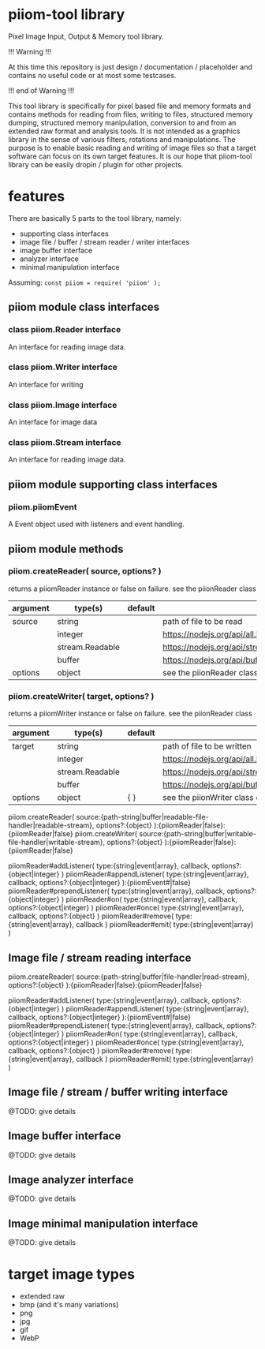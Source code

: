 # piiom-tool library
Pixel Image Input, Output &amp; Memory tool library.

!!! Warning !!!

At this time this repository is just design / documentation / placeholder and contains no useful code or at most some testcases.

!!! end of Warning !!!

This tool library is specifically for pixel based file and memory formats and contains methods for reading from files, writing to files, structured memory dumping, structured memory manipulation, conversion to and from an extended raw format and analysis tools.  It is not intended as a graphics library in the sense of various filters, rotations and manipulations.  The purpose is to enable basic reading and writing of image files so that a target software can focus on its own target features.  It is our hope that piiom-tool library can be easily dropin / plugin for other projects.

# features

There are basically 5 parts to the tool library, namely:
+ supporting class interfaces
+ image file / buffer / stream reader / writer interfaces
+ image buffer interface
+ analyzer interface
+ minimal manipulation interface

Assuming:
`const piiom = require( 'piiom' );`

## piiom module class interfaces



### class piiom.Reader interface

An interface for reading image data.



### class piiom.Writer interface

An interface for writing

### class piiom.Image interface

An interface for image data



### class piiom.Stream interface

An interface for reading image data.



## piiom module supporting class interfaces



### piiom.piiomEvent

A Event object used with listeners and event handling.


## piiom module methods

### piiom.createReader( source, options? )

returns a piiomReader instance or false on failure. see the piionReader class

argument  | type(s)         | default   | description
--------- | --------------- | --------- |------------------------------
source    | string          |           | path of file to be read
          | integer         |           | https://nodejs.org/api/all.html#fs_event_open
          | stream.Readable |           | https://nodejs.org/api/stream.html#stream_class_stream_readable
          | buffer          |           | https://nodejs.org/api/buffer.html#buffer_class_buffer
options   | object          |           | see the piionReader class constructor

### piiom.createWriter( target, options? )

returns a piiomWriter instance or false on failure. see the piionReader class

argument  | type(s)         | default   | description
--------- | --------------- | --------- |------------------------------
target    | string          |           | path of file to be written
          | integer         |           | https://nodejs.org/api/all.html#fs_event_open
          | stream.Readable |           | https://nodejs.org/api/stream.html#stream_class_stream_readable
          | buffer          |           | https://nodejs.org/api/buffer.html#buffer_class_buffer
options   | object          | { }       | see the piionWriter class constructor

piiom.createReader( source:{path-string|buffer|readable-file-handler|readable-stream}, options?:{object} ):{piiomReader|false}:{piiomReader|false}
piiom.createWriter( source:{path-string|buffer|writable-file-handler|writable-stream}, options?:{object} ):{piiomReader|false}:{piiomReader|false}

piiomReader#addListener( type:{string|event|array}, callback, options?:{object|integer} )
piiomReader#appendListener( type:{string|event|array}, callback, options?:{object|integer} ):{piiomEvent#|false}
piiomReader#prependListener( type:{string|event|array}, callback, options?:{object|integer} )
piiomReader#on( type:{string|event|array}, callback, options?:{object|integer} )
piiomReader#once( type:{string|event|array}, callback, options?:{object} )
piiomReader#remove( type:{string|event|array}, callback )
piiomReader#emit( type:{string|event|array} )

## Image file / stream reading interface

piiom.createReader( source:{path-string|buffer|file-handler|read-stream}, options?:{object} ):{piiomReader|false}:{piiomReader|false}

piiomReader#addListener( type:{string|event|array}, callback, options?:{object|integer} )
piiomReader#appendListener( type:{string|event|array}, callback, options?:{object|integer} ):{piiomEvent#|false}
piiomReader#prependListener( type:{string|event|array}, callback, options?:{object|integer} )
piiomReader#on( type:{string|event|array}, callback, options?:{object|integer} )
piiomReader#once( type:{string|event|array}, callback, options?:{object} )
piiomReader#remove( type:{string|event|array}, callback )
piiomReader#emit( type:{string|event|array} )

## Image file / stream / buffer writing interface

@TODO: give details


## Image buffer interface

@TODO: give details

## Image analyzer interface

@TODO: give details

## Image minimal manipulation interface

@TODO: give details

# target image types

+ extended raw
+ bmp (and it's many variations)
+ png
+ jpg
+ gif
+ WebP



